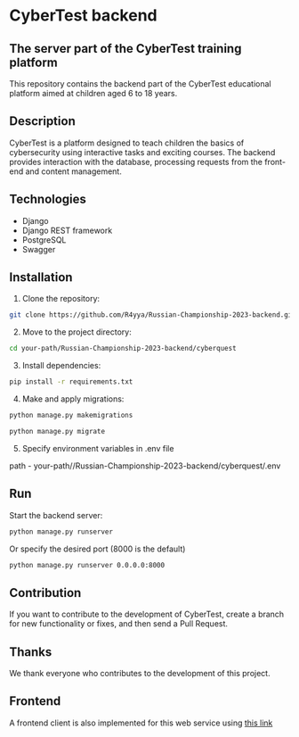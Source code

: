 # CyberTest backend

## The server part of the CyberTest training platform

This repository contains the backend part of the CyberTest educational platform aimed at children aged 6 to 18 years.

## Description

CyberTest is a platform designed to teach children the basics of cybersecurity using interactive tasks and exciting courses. The backend provides interaction with the database, processing requests from the front-end and content management.

## Technologies

- Django
- Django REST framework
- PostgreSQL
- Swagger

## Installation

1. Clone the repository:

```bash
git clone https://github.com/R4yya/Russian-Championship-2023-backend.git

```

2. Move to the project directory:
```bash
cd your-path/Russian-Championship-2023-backend/cyberquest
```

3. Install dependencies:
```bash
pip install -r requirements.txt

```

4. Make and apply migrations:
```bash
python manage.py makemigrations

python manage.py migrate

```

5. Specify environment variables in .env file

path - your-path//Russian-Championship-2023-backend/cyberquest/.env

## Run

Start the backend server:
```bash
python manage.py runserver

```

Or specify the desired port (8000 is the default)
```bash
python manage.py runserver 0.0.0.0:8000
```

## Contribution

If you want to contribute to the development of CyberTest, create a branch for new functionality or fixes, and then send a Pull Request.

## Thanks

We thank everyone who contributes to the development of this project.

## Frontend
A frontend client is also implemented for this web service using [this link](https://github.com/Slaik1/Russian-Championship-2023)
